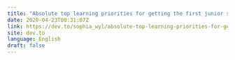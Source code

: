```yaml
---
title: "Absolute top learning priorities for getting the first junior software engineering job?"
date: 2020-04-23T00:31:07Z
link: https://dev.to/sophia_wyl/absolute-top-learning-priorities-for-getting-the-first-junior-software-engineering-job-9ii?utm_medium=RSS&utm_source=news.12bit.vn
site: dev.to
language: English
draft: false
---
```

